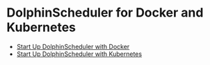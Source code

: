 # DolphinScheduler for Docker and Kubernetes

* [Start Up DolphinScheduler with Docker](https://dolphinscheduler.apache.org/en-us/docs/3.0.2/user_doc/guide/start/docker.html)
* [Start Up DolphinScheduler with Kubernetes](https://dolphinscheduler.apache.org/en-us/docs/3.0.2/user_doc/guide/installation/kubernetes.html)
